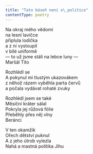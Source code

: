 ```yaml
---
title: "Tato báseň není o\_politice"
contentType: poetry
---
```


<section>

Na okraj mého vědomí  
na lesní lavičce  
připlula lodička  
a z ní vystoupil  
v bílé uniformě  
— to už jsme stáli na lebce luny —  
Maršál Tito

</section>

<section>

Rozhlédl se  
A pokynul mi tlustým ukazovákem  
z něhož rázem vyběhla parta červů  
a počala vydávat rohaté zvuky

</section>

<section>

Rozhlédl jsem se také  
Měsíční kráter sálal  
Pokryla jej růžová fólie  
Přeběhly přes něj vlny  
Beránci

</section>

<section>

V ten okamžik  
Ořech dětství puknul  
A z jeho útrob vylezla  
Nahá a mastná politika Jihu

</section>
